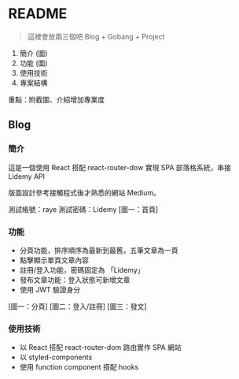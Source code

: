 # README

> 這裡會放兩三個吧
> Blog + Gobang + Project

1. 簡介 (圖)
2. 功能 (圖)
3. 使用技術
4. 專案結構

重點：附截圖、介紹增加專業度

## Blog

### 簡介

這是一個使用 React 搭配 react-router-dow 實現 SPA 部落格系統，串接 Lidemy API

版面設計參考接觸程式後才熟悉的網站 Medium。

測試帳號：raye
測試密碼：Lidemy
[圖一：首頁]

### 功能

- 分頁功能，排序順序為最新到最舊，五筆文章為一頁
- 點擊顯示單頁文章內容
- 註冊/登入功能，密碼固定為 「Lidemy」
- 發布文章功能：登入狀態可新增文章
- 使用 JWT 驗證身分

[圖一：分頁]
[圖二：登入/註冊]
[圖三：發文]

### 使用技術

- 以 React 搭配 react-router-dom 路由實作 SPA 網站
- 以 styled-components 
- 使用 function component 搭配 hooks 
